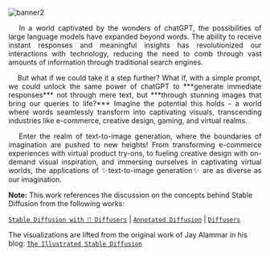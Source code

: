 ![banner2](https://github.com/lorainemnrc/deep-learning-stablediffusion/assets/23328647/21a7d7b0-0160-4f03-a02c-cefc0fa0c209)
<p align="justify"> &emsp;
In a world captivated by the wonders of chatGPT, the possibilities of large language models have expanded beyond words. The ability to receive instant responses and meaningful insights has revolutionized our interactions with technology, reducing the need to comb through vast amounts of information through traditional search engines.
</p>

<p align="justify"> &emsp;
But what if we could take it a step further? What if, with a simple prompt, we could unlock the same power of chatGPT to ***generate immediate responses*** not through mere text, but ***through stunning images that bring our queries to life?*** Imagine the potential this holds - a world where words seamlessly transform into captivating visuals, transcending industries like e-commerce, creative design, gaming, and virtual realms.
</p>

<p align="justify"> &emsp;
Enter the realm of text-to-image generation, where the boundaries of imagination are pushed to new heights! From transforming e-commerce experiences with virtual product try-ons, to fueling creative design with on-demand visual inspiration, and immersing ourselves in captivating virtual worlds, the applications of ✨text-to-image generation✨ are as diverse as our imagination.
</p>

**Note:**
This work references the discussion on the concepts behind Stable Diffusion from the following works:

[`Stable Diffusion with 🧨 Diffusers`](https://huggingface.co/blog/stable_diffusion) | [`Annotated Diffusion`](https://huggingface.co/blog/annotated-diffusion) | [`Diffusers`](https://colab.research.google.com/github/huggingface/notebooks/blob/main/diffusers/diffusers_intro.ipynb)

The visualizations are lifted from the original work of Jay Alammar in his blog: [`The Illustrated Stable Diffusion`](https://jalammar.github.io/illustrated-stable-diffusion/) 
